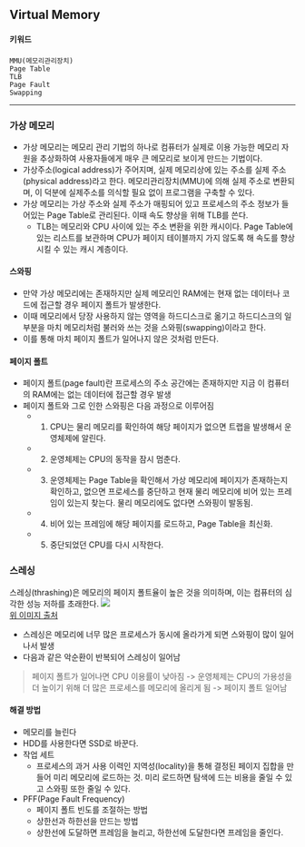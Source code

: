 ## Virtual Memory
#### 키워드  
```
MMU(메모리관리장치)
Page Table
TLB
Page Fault
Swapping
```
---  
### 가상 메모리
* 가상 메모리는 메모리 관리 기법의 하나로 컴퓨터가 실제로 이용 가능한 메모리 자원을 추상화하여 사용자들에게 매우 큰 메모리로 보이게 만드는 기법이다.
* 가상주소(logical address)가 주어지며, 실제 메모리상에 있는 주소를 실제 주소(physical address)라고 한다. 메모리관리장치(MMU)에 의해 실제 주소로 변환되며, 이 덕분에 실제주소를 의식할 필요 없이 프로그램을 구축할 수 있다.
* 가상 메모리는 가상 주소와 실제 주소가 매핑되어 있고 프로세스의 주소 정보가 들어있는 Page Table로 관리된다. 이때 속도 향상을 위해 TLB를 쓴다.
   * TLB는 메모리와 CPU 사이에 있는 주소 변환을 위한 캐시이다. Page Table에 있는 리스트를 보관하며 CPU가 페이지 테이블까지 가지 않도록 해 속도를 향상시킬 수 있는 캐시 계층이다.
#### 스와핑
* 만약 가상 메모리에는 존재하지만 실제 메모리인 RAM에는 현재 없는 데이터나 코드에 접근할 경우 페이지 폴트가 발생한다.
* 이때 메모리에서 당장 사용하지 않는 영역을 하드디스크로 옮기고 하드디스크의 일부분을 마치 메모리처럼 불러와 쓰는 것을 스와핑(swapping)이라고 한다.
* 이를 통해 마치 페이지 폴트가 일어나지 않은 것처럼 만든다.

#### 페이지 폴트
* 페이지 폴트(page fault)란 프로세스의 주소 공간에는 존재하지만 지금 이 컴퓨터의 RAM에는 없는 데이터에 접근할 경우 발생
* 페이지 폴트와 그로 인한 스와핑은 다음 과정으로 이루어짐  
  * 1. CPU는 물리 메모리를 확인하여 해당 페이지가 없으면 트랩을 발생해서 운영체제에 알린다.
  * 2. 운영체제는 CPU의 동작을 잠시 멈춘다.
  * 3. 운영체제는 Page Table을 확인해서 가상 메모리에 페이지가 존재하는지 확인하고, 없으면 프로세스를 중단하고 현재 물리 메모리에 비어 있는 프레임이 있는지 찾는다. 물리 메모리에도 없다면 스와핑이 발동됨.
  * 4. 비어 있는 프레임에 해당 페이지를 로드하고, Page Table을 최신화.
  * 5. 중단되었던 CPU를 다시 시작한다.
  
### 스레싱
스레싱(thrashing)은 메모리의 페이지 폴트율이 높은 것을 의미하며, 이는 컴퓨터의 심각한 성능 저하를 초래한다.
![](https://velog.velcdn.com/images/kuronuma_daisy/post/cc15f91a-2f06-4ba1-bb13-dad24277b977/image.png)  
[위 이미지 출처](https://zangzangs.tistory.com/144)
* 스레싱은 메모리에 너무 많은 프로세스가 동시에 올라가게 되면 스와핑이 많이 일어나서 발생
* 다음과 같은 악순환이 반복되어 스레싱이 일어남
> 페이지 폴트가 일어나면 CPU 이용률이 낮아짐 
-> 운영체제는 CPU의 가용성을 더 높이기 위해 더 많은 프로세스를 메모리에 올리게 됨
-> 페이지 폴트 일어남
#### 해결 방법
* 메모리를 늘린다
* HDD를 사용한다면 SSD로 바꾼다.
* 작업 세트
  * 프로세스의 과거 사용 이력인 지역성(locality)을 통해 결정된 페이지 집합을 만들어 미리 메모리에 로드하는 것. 미리 로드하면 탐색에 드는 비용을 줄일 수 있고 스와핑 또한 줄일 수 있다.
* PFF(Page Fault Frequency)
  * 페이지 폴트 빈도를 조절하는 방법
  * 상한선과 하한선을 만드는 방법
  * 상한선에 도달하면 프레임을 늘리고, 하한선에 도달한다면 프레임을 줄인다.
  
